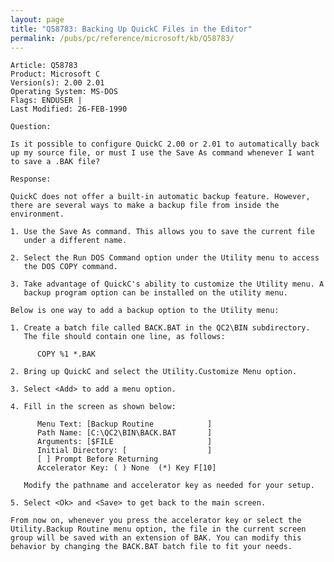 ```yaml
---
layout: page
title: "Q58783: Backing Up QuickC Files in the Editor"
permalink: /pubs/pc/reference/microsoft/kb/Q58783/
---
```


	Article: Q58783
	Product: Microsoft C
	Version(s): 2.00 2.01
	Operating System: MS-DOS
	Flags: ENDUSER |
	Last Modified: 26-FEB-1990
	
	Question:
	
	Is it possible to configure QuickC 2.00 or 2.01 to automatically back
	up my source file, or must I use the Save As command whenever I want
	to save a .BAK file?
	
	Response:
	
	QuickC does not offer a built-in automatic backup feature. However,
	there are several ways to make a backup file from inside the
	environment.
	
	1. Use the Save As command. This allows you to save the current file
	   under a different name.
	
	2. Select the Run DOS Command option under the Utility menu to access
	   the DOS COPY command.
	
	3. Take advantage of QuickC's ability to customize the Utility menu. A
	   backup program option can be installed on the utility menu.
	
	Below is one way to add a backup option to the Utility menu:
	
	1. Create a batch file called BACK.BAT in the QC2\BIN subdirectory.
	   The file should contain one line, as follows:
	
	      COPY %1 *.BAK
	
	2. Bring up QuickC and select the Utility.Customize Menu option.
	
	3. Select <Add> to add a menu option.
	
	4. Fill in the screen as shown below:
	
	      Menu Text: [Backup Routine            ]
	      Path Name: [C:\QC2\BIN\BACK.BAT       ]
	      Arguments: [$FILE                     ]
	      Initial Directory: [                  ]
	      [ ] Prompt Before Returning
	      Accelerator Key: ( ) None  (*) Key F[10]
	
	   Modify the pathname and accelerator key as needed for your setup.
	
	5. Select <Ok> and <Save> to get back to the main screen.
	
	From now on, whenever you press the accelerator key or select the
	Utility.Backup Routine menu option, the file in the current screen
	group will be saved with an extension of BAK. You can modify this
	behavior by changing the BACK.BAT batch file to fit your needs.
